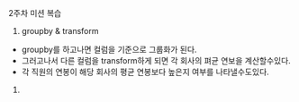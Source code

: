 
2주차 미션 복습

1. groupby & transform
- groupby를 하고나면 컬럼을 기준으로 그룹화가 된다.
- 그러고나서 다른 컬럼을 transform하게 되면 각 회사의 펴균 연보을 계산할수있다.
- 각 직원의 연봉이 해당 회사의 평균 연봉보다 높은지 여부를 나타낼수도있다.
1. 